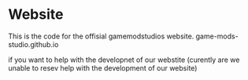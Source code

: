 # Website

This is the code for the offisial gamemodstudios website.
game-mods-studio.github.io

if you want to help with the developnet of our webstite (curently are we unable to resev help with the development of our website)
